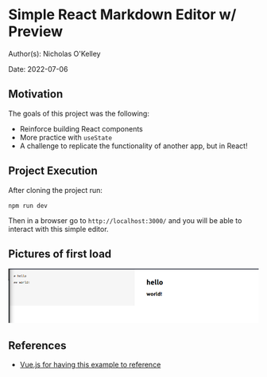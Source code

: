 # Simple React Markdown Editor w/ Preview

Author(s): Nicholas O'Kelley

Date: 2022-07-06

## Motivation

The goals of this project was the following:

- Reinforce building React components
- More practice with `useState`
- A challenge to replicate the functionality of another app, but in React!

## Project Execution

After cloning the project run:

```
npm run dev
```

Then in a browser go to `http://localhost:3000/` and you will be able to interact with this
simple editor.

## Pictures of first load

![First load](./assets/app_load.png)

## References

- [Vue.js for having this example to reference](https://vuejs.org/examples/#markdown)
